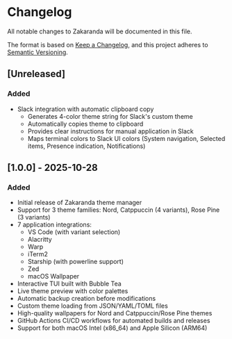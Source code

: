 # Changelog

All notable changes to Zakaranda will be documented in this file.

The format is based on [Keep a Changelog](https://keepachangelog.com/en/1.0.0/),
and this project adheres to [Semantic Versioning](https://semver.org/spec/v2.0.0.html).

## [Unreleased]

### Added
- Slack integration with automatic clipboard copy
  - Generates 4-color theme string for Slack's custom theme
  - Automatically copies theme to clipboard
  - Provides clear instructions for manual application in Slack
  - Maps terminal colors to Slack UI colors (System navigation, Selected items, Presence indication, Notifications)

## [1.0.0] - 2025-10-28

### Added
- Initial release of Zakaranda theme manager
- Support for 3 theme families: Nord, Catppuccin (4 variants), Rose Pine (3 variants)
- 7 application integrations:
  - VS Code (with variant selection)
  - Alacritty
  - Warp
  - iTerm2
  - Starship (with powerline support)
  - Zed
  - macOS Wallpaper
- Interactive TUI built with Bubble Tea
- Live theme preview with color palettes
- Automatic backup creation before modifications
- Custom theme loading from JSON/YAML/TOML files
- High-quality wallpapers for Nord and Catppuccin/Rose Pine themes
- GitHub Actions CI/CD workflows for automated builds and releases
- Support for both macOS Intel (x86_64) and Apple Silicon (ARM64)

